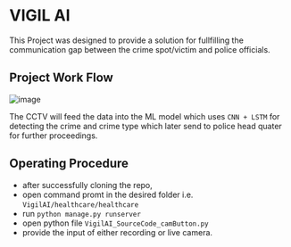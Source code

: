 # VIGIL AI
This Project was designed to provide a solution for fullfilling the communication gap between the crime spot/victim and police officials.
## Project Work Flow
![image](https://github.com/rudrapsc/Ryuks/assets/114874767/e4b63cf6-d0e8-4ff4-8f06-3872b0d4b299)  

The CCTV will feed the data into the ML model which uses `CNN + LSTM` for detecting the crime and crime type which later send to police head quater for further proceedings.  
## Operating Procedure
* after successfully cloning the repo,<br />
* open command promt in the desired folder i.e. `VigilAI/healthcare/healthcare` <br />
* run `python manage.py runserver` <br />
* open python file `VigilAI_SourceCode_camButton.py` <br />
* provide the input of either recording or live camera.


